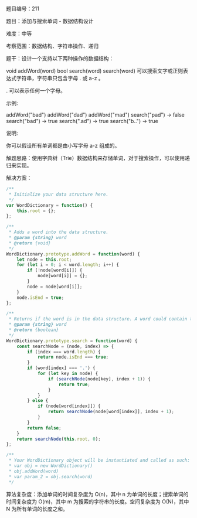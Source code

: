题目编号：211

题目：添加与搜索单词 - 数据结构设计

难度：中等

考察范围：数据结构、字符串操作、递归

题干：设计一个支持以下两种操作的数据结构：

void addWord(word)
bool search(word)
search(word) 可以搜索文字或正则表达式字符串，字符串只包含字母 . 或 a-z 。

. 可以表示任何一个字母。

示例:

addWord("bad")
addWord("dad")
addWord("mad")
search("pad") -> false
search("bad") -> true
search(".ad") -> true
search("b..") -> true

说明:

你可以假设所有单词都是由小写字母 a-z 组成的。

解题思路：使用字典树（Trie）数据结构来存储单词，对于搜索操作，可以使用递归来实现。

解决方案：

```javascript
/**
 * Initialize your data structure here.
 */
var WordDictionary = function() {
    this.root = {};
};

/**
 * Adds a word into the data structure. 
 * @param {string} word
 * @return {void}
 */
WordDictionary.prototype.addWord = function(word) {
    let node = this.root;
    for (let i = 0; i < word.length; i++) {
        if (!node[word[i]]) {
            node[word[i]] = {};
        }
        node = node[word[i]];
    }
    node.isEnd = true;
};

/**
 * Returns if the word is in the data structure. A word could contain the dot character '.' to represent any one letter. 
 * @param {string} word
 * @return {boolean}
 */
WordDictionary.prototype.search = function(word) {
    const searchNode = (node, index) => {
        if (index === word.length) {
            return node.isEnd === true;
        }
        if (word[index] === '.') {
            for (let key in node) {
                if (searchNode(node[key], index + 1)) {
                    return true;
                }
            }
        } else {
            if (node[word[index]]) {
                return searchNode(node[word[index]], index + 1);
            }
        }
        return false;
    }
    return searchNode(this.root, 0);
};

/**
 * Your WordDictionary object will be instantiated and called as such:
 * var obj = new WordDictionary()
 * obj.addWord(word)
 * var param_2 = obj.search(word)
 */
```

算法复杂度：添加单词的时间复杂度为 O(n)，其中 n 为单词的长度；搜索单词的时间复杂度为 O(m)，其中 m 为搜索的字符串的长度。空间复杂度为 O(N)，其中 N 为所有单词的长度之和。
